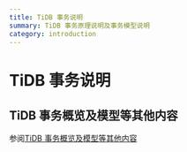 ```yaml
---
title: TiDB 事务说明
summary: TiDB 事务原理说明及事务模型说明
category: introduction
---
```


# TiDB 事务说明

## TiDB 事务概览及模型等其他内容

参阅[TiDB 事务概览及模型等其他内容](https://docs.pingcap.com/zh/tidb/stable/transaction-overview)
